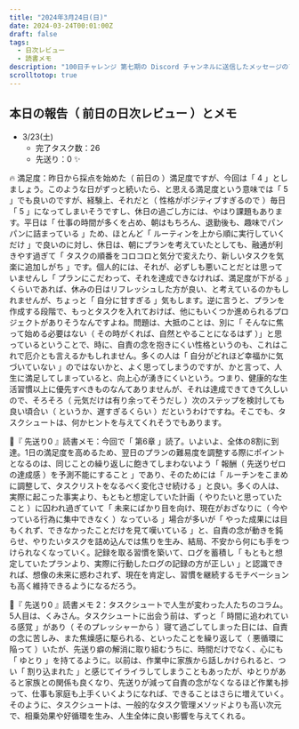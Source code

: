 ```yaml
---
title: "2024年3月24日(日)"
date: 2024-03-24T00:01:00Z
draft: false
tags:
  - 日次レビュー
  - 読書メモ
description: "100日チャレンジ 第七期の Discord チャンネルに送信したメッセージのアーカイブ"
scrolltotop: true
---
```


## 本日の報告（ 前日の日次レビュー ）とメモ

- 3/23(土)
  - 完了タスク数：26
  - 先送り：0 ✨

🔥 満足度：昨日から採点を始めた（ 前日の ）満足度ですが、今回は「 4 」としましょう。このような日がずっと続いたら、と思える満足度という意味では「 5 」でも良いのですが、経験上、それだと（ 性格がポジティブすぎるので ）毎日「 5 」になってしまいそうですし、休日の過ごし方には、やはり課題もあります。平日は「 仕事の時間が多くを占め、朝はもちろん、退勤後も、趣味でパンパンに詰まっている 」ため、ほとんど「 ルーティンを上から順に実行していくだけ 」で良いのに対し、休日は、朝にプランを考えていたとしても、融通が利きやす過ぎて「 タスクの順番をコロコロと気分で変えたり、新しいタスクを気楽に追加しがち 」です。個人的には、それが、必ずしも悪いことだとは思っていませんし「 プランにこだわって、それを達成できなければ、満足度が下がる 」くらいであれば、休みの日はリフレッシュした方が良い、と考えているのかもしれませんが、ちょっと「 自分に甘すぎる 」気もします。逆に言うと、プランを作成する段階で、もっとタスクを入れておけば、他にもいくつか進められるプロジェクトがありそうなんですよね。問題は、大抵のことは、別に「 そんなに焦って始める必要はない（ その時がくれば、自然とやることになるはず ）」と思っているということで、時に、自責の念を抱きにくい性格というのも、これはこれで厄介とも言えるかもしれません。多くの人は「 自分がどれほど幸福かに気づいていない 」のではないかと、よく思ってしまうのですが、かと言って、人生に満足してしまっていると、向上心が湧きにくいという。つまり、健康的な生活習慣以上に優先すべきものなんてありませんが、それは達成できてきて久しいので、そろそろ（ 元気だけは有り余ってそうだし ）次のステップを検討しても良い頃合い（ というか、遅すぎるくらい ）だというわけですね。そこでも、タスクシュートは、何かヒントを与えてくれそうでもあります。

🔖『 先送り0 』読書メモ：今回で「 第6章 」読了。いよいよ、全体の8割に到達。1日の満足度を高めるため、翌日のプランの難易度を調整する際にポイントとなるのは、同じことの繰り返しに飽きてしまわないよう「 報酬（ 先送りゼロの達成感 ）を予測不能にすること 」であり、そのためには「 ルーチンをこまめに調整して、タスクリストをなるべく変化させ続ける 」と良い。多くの人は、実際に起こった事実より、もともと想定していた計画（ やりたいと思っていたこと ）に囚われ過ぎていて「 未来にばかり目を向け、現在がおざなりに（ 今やっている行為に集中できなく ）なっている 」場合が多いが「 やった成果には目もくれず、できなかったことだけを見て嘆いている 」と、自責の念が動きを鈍らせ、やりたいタスクを詰め込んでは焦りを生み、結局、不安から何にも手をつけられなくなっていく。記録を取る習慣を築いて、ログを蓄積し「 もともと想定していたプランより、実際に行動したログの記録の方が正しい 」と認識できれば、想像の未来に惑わされず、現在を肯定し、習慣を継続するモチベーションも高く維持できるようになるだろう。

🔖『 先送り0 』読書メモ 2：タスクシュートで人生が変わった人たちのコラム。5人目は、くみさん。タスクシュートに出会う前は、ずっと「 時間に追われている感覚 」があり（ そのプレッシャーから ）寝て過ごしてしまった日には、自責の念に苦しみ、また焦燥感に駆られる、といったことを繰り返して（ 悪循環に陥って ）いたが、先送り癖の解消に取り組むうちに、時間だけでなく、心にも「 ゆとり 」を持てるように。以前は、作業中に家族から話しかけられると、つい「 割り込まれた 」と感じてイライラしてしまうこともあったが、ゆとりがあると家族との関係も良くなり、先送りが減って自責の念がなくなるほど作業も捗って、仕事も家庭も上手くいくようになれば、できることはさらに増えていく。そのように、タスクシュートは、一般的なタスク管理メソッドよりも高い次元で、相乗効果や好循環を生み、人生全体に良い影響を与えてくれる。
